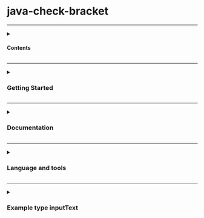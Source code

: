 # java-check-bracket

---
<details>
  <summary><h4> Contents </h4></summary>

1. [Getting Started](#getting-started)
    - [Short instruction](#short-instruction)
    - [Basic instruction](#basic-instruction)
        - [Preparation](#preparation)
        - [Running application](#running-application)
2. [Documentation](#documentation)
    - [Reference Documentation](#reference-documentation)
    - [Guides](#guides)
    - [Additional Links](#additional-links)
    - [Docker Compose support](#docker-compose-support)
3. [Language and tools](#language-and-tools)
4. [Example type inputText](#example-type-inputtext)
   - [Request](#request)
   - [Responses](#responses)
   - [Examples](#examples)

</details>



---
<details>
  <summary><h3>  Getting Started </h3></summary>

#### Getting Started

#### Short instruction

```text
Start Docker, in the console navigate to the programme folder and use the command `docker compose up`.
```

#### Basic instruction

_Потребуется Java 17, Docker, Git, Gradle_

#### Preparation

Для работы приложение требуется установленный и запущенный Docker daemon.
Для проверки его наличия введите следующую команду в консоли

* console
  ```sh
  docker version
  ```

Если выводится информация об установленной системе, переходим к следующему шагу.

#### Running application

_Далее описаны пункты для запуска проекта_

1. С клонировать
    ```shell
    git clone https://github.com/xseeeds/spring-java-checkBracketSber
    ```
2. Перейдите в корневую папку проекта
   ```shell
   cd {путь да корневой директории}/spring-java-checkBracketSber
   ```
3. Собрать проект
    ```shell
    gradle clean build
    ```
4. Вызовите утилиту
    ```shell
    docker compose up
    ```

<p align="right">(<a href="#java-check-bracket">Back to Top</a>)</p>
</details>

---
<details>
  <summary><h3> Documentation </h3></summary>

#### Documentation

#### Reference Documentation

For further reference, please consider the following sections:

* [Official Gradle documentation](https://docs.gradle.org)
* [Spring Boot Gradle Plugin Reference Guide](https://docs.spring.io/spring-boot/docs/3.1.3/gradle-plugin/reference/html/)
* [Create an OCI image](https://docs.spring.io/spring-boot/docs/3.1.3/gradle-plugin/reference/html/#build-image)
* [Spring Web](https://docs.spring.io/spring-boot/docs/3.1.3/reference/htmlsingle/index.html#web)
* [Docker Compose Support](https://docs.spring.io/spring-boot/docs/3.1.3/reference/htmlsingle/index.html#features.docker-compose)

#### Guides

The following guides illustrate how to use some features concretely:

* [Building a RESTful Web Service](https://spring.io/guides/gs/rest-service/)
* [Serving Web Content with Spring MVC](https://spring.io/guides/gs/serving-web-content/)
* [Building REST services with Spring](https://spring.io/guides/tutorials/rest/)

#### Additional Links

These additional references should also help you:

* [Gradle Build Scans – insights for your project's build](https://scans.gradle.com#gradle)

#### Docker Compose support

This project contains a Docker Compose file named `compose.yaml`.

However, no services were found. As of now, the application won't start!

Please make sure to add at least one service in the `compose.yaml` file.

<p align="right">(<a href="#java-check-bracket">Back to Top</a>)</p>
</details>

---
<details>
  <summary><h3> Language and tools </h3></summary>

#### Language and tools

* ![Java](https://img.shields.io/badge/java-%23ED8B00.svg?style=for-the-badge&logo=openjdk&logoColor=white)
* ![Spring Boot](https://img.shields.io/badge/spring%20Boot-%236DB33F.svg?style=for-the-badge&logo=spring&logoColor=white)
* ![Docker](https://img.shields.io/badge/docker-%230db7ed.svg?style=for-the-badge&logo=docker&logoColor=white)
* ![Gradle](https://img.shields.io/badge/Gradle-02303a.svg?style=for-the-badge&logo=Gradle&logoColor=white)

<p align="right">(<a href="#java-check-bracket">Back to Top</a>)</p>
</details>

---
<details>
  <summary><h3> Example type inputText </h3></summary>

#### Example type inputText

#### Request

```http request
  GET /checkBracket
  with body json `inputText`
```

#### Responses

| Code | Description                                                                                                                                                                                                                                                                                                                                                                                                                                           |
|------|-------------------------------------------------------------------------------------------------------------------------------------------------------------------------------------------------------------------------------------------------------------------------------------------------------------------------------------------------------------------------------------------------------------------------------------------------------|
| 200  | true                                                                                                                                                                                                                                                                                                                                                                                                                                                  |
| 200  | false                                                                                                                                                                                                                                                                                                                                                                                                                                                 |
| 400  | {<br/>&ensp;"violations":<br/>&emsp;[<br/>&emsp;&emsp;{<br/>&emsp;&emsp;&emsp;"timestamp": "yyyy-MM-dd HH:mm:ss",<br/>&emsp;&emsp;&emsp;"status": "BAD_REQUEST",<br/>&emsp;&emsp;&emsp;"reason": "ErrorHandler => errorMethodArgumentNotValidException",<br/>&emsp;&emsp;&emsp;"fieldName": "inputText",<br/>&emsp;&emsp;&emsp;"message": "Не должно быть пустым и содержать только пробелы, не должно быть null"<br/>&emsp;&emsp;}<br/>&emsp;]<br/>} |

#### Examples

| Input Type String                      | Answer  |
|:---------------------------------------|:--------|
| `1) => (`                              | `false` |
| `2) => ()[]{}`                         | `false` |
| `3) => ([{}])`                         | `false` |
| `4) => ([{a}])`                        | `true`  |
| `5) => ()[(])`                         | `false` |
| `6) => ({[}]())`                       | `false` |
| `7) => abc(def)`                       | `true`  |
| `8) => abc(def`                        | `false` |
| `9) => (abc(def)`                      | `false` |
| `10) => (text)`                        | `true`  |
| `11) => text`                          | `false` |
| `12) => ()`                            | `false` |
| `13) => (   )`                         | `false` |
| `14) => (  text  )`                    | `true`  |
| `15) => (text)(abc( )def)`             | `false` |
| `16) => (text)(abc(  def  )ghi (jkl))` | `true`  |
| `17) => (text)(abc(  def  )ghi ( ))`   | `false` |
| `18) => (text)(`                       | `false` |
| `19) => text)`                         | `false` |
| `20) => )text)`                        | `false` |
| `21) => )(text)`                       | `false` |

<p align="right">(<a href="#java-check-bracket">Back to Top</a>)</p>
</details>